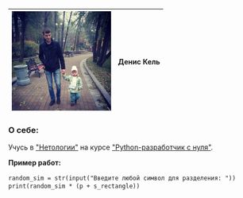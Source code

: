 | ![](src/A7Tud5fVI7M.jpg) | Денис Кель |
|---|---|

### О себе:
Учусь в ["Нетологии"](https://netology.ru/) на курсе ["Python-разработчик с нуля"](https://netology.ru/programs/python).

**Пример работ:**
```
random_sim = str(input("Введите любой символ для разделения: "))
print(random_sim * (p + s_rectangle))
```